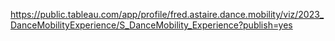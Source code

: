 

https://public.tableau.com/app/profile/fred.astaire.dance.mobility/viz/2023_DanceMobilityExperience/S_DanceMobility_Experience?publish=yes
